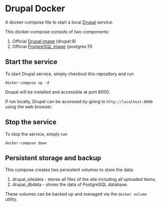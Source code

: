 # Drupal Docker

A docker-compose file to start a local [Drupal](https://www.drupal.org/) service.

This docker-compose consists of two components:
1. Official [Drupal image](https://hub.docker.com/_/drupal) (drupal:9)
2. Official [PostgreSQL image](https://hub.docker.com/_/postgres) (postgres:11)

## Start the service

To start Drupal service, simply checkout this repository and run
```
docker-compose up -d
```

Drupal will be installed and accessible at port 8000.

If run locally, Drupal can be accessed by going to ```http://localhost:8000``` using the web browser.

## Stop the service

To stop the service, simply run
```
docker-compose down
```

## Persistent storage and backup

This compose creates two persistent volumes to store the data:
1. drupal_sitedata - stores all files of the site including all uploaded items,
2. drupal_dbdata - stores the data of PostgreSQL database. 

These volumes can be backed up and managed via the ```docker volume``` utility.
